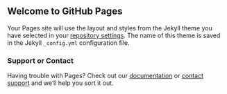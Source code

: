 ## Welcome to GitHub Pages


Your Pages site will use the layout and styles from the Jekyll theme you have selected in your [repository settings](https://github.com/AndresMadeDev/FinderrAppPrivacy/settings). The name of this theme is saved in the Jekyll `_config.yml` configuration file.

### Support or Contact

Having trouble with Pages? Check out our [documentation](https://docs.github.com/categories/github-pages-basics/) or [contact support](https://support.github.com/contact) and we’ll help you sort it out.
